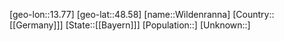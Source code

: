 ﻿---
location: [48.58,13.77]
type: City
tags:
- geo/City


SpocWebEntityId: 35608
isDeleted: false
confidential: public

---
[geo-lon::13.77]
[geo-lat::48.58]
[name::Wildenranna]
[Country::[[Germany]]]
[State::[[Bayern]]]
[Population::]
[Unknown::]

